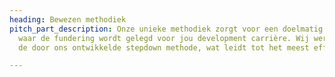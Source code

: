 ```yaml
---
heading: Bewezen methodiek
pitch_part_description: Onze unieke methodiek zorgt voor een doelmatig lesprogramma
  waar de fundering wordt gelegd voor jou development carrière. Wij werken middels
  de door ons ontwikkelde stepdown methode, wat leidt tot het meest effectieve leerpad.

---
```

